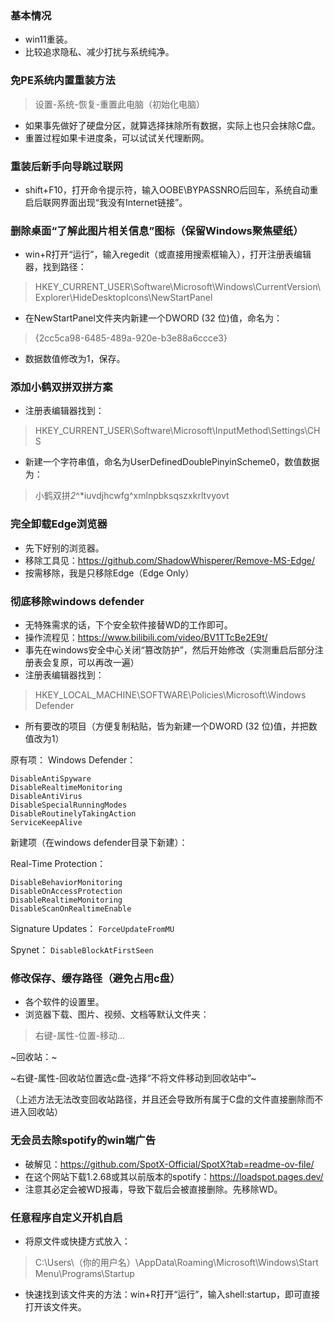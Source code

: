 ### 基本情况

- win11重装。
- 比较追求隐私、减少打扰与系统纯净。

### 免PE系统内置重装方法

> 设置-系统-恢复-重置此电脑（初始化电脑）
 
- 如果事先做好了硬盘分区，就算选择抹除所有数据，实际上也只会抹除C盘。
- 重置过程如果卡进度条，可以试试关代理断网。

### 重装后新手向导跳过联网

- shift+F10，打开命令提示符，输入OOBE\BYPASSNRO后回车，系统自动重启后联网界面出现“我没有Internet链接”。

### 删除桌面“了解此图片相关信息”图标（保留Windows聚焦壁纸）

- win+R打开“运行”，输入regedit（或直接用搜索框输入），打开注册表编辑器，找到路径：

> HKEY_CURRENT_USER\Software\Microsoft\Windows\CurrentVersion\Explorer\HideDesktopIcons\NewStartPanel

- 在NewStartPanel文件夹内新建一个DWORD (32 位)值，命名为：

> {2cc5ca98-6485-489a-920e-b3e88a6ccce3}

- 数据数值修改为1，保存。

### 添加小鹤双拼双拼方案

- 注册表编辑器找到：

> HKEY_CURRENT_USER\Software\Microsoft\InputMethod\Settings\CHS

- 新建一个字符串值，命名为UserDefinedDoublePinyinScheme0，数值数据为：

> 小鹤双拼*2*^*iuvdjhcwfg^xmlnpbksqszxkrltvyovt

### 完全卸载Edge浏览器

- 先下好别的浏览器。
- 移除工具见：https://github.com/ShadowWhisperer/Remove-MS-Edge/
- 按需移除，我是只移除Edge（Edge Only）

### 彻底移除windows defender

- 无特殊需求的话，下个安全软件接替WD的工作即可。
- 操作流程见：https://www.bilibili.com/video/BV1TTcBe2E9t/
- 事先在windows安全中心关闭“篡改防护”，然后开始修改（实测重启后部分注册表会复原，可以再改一遍）
- 注册表编辑器找到：

> HKEY_LOCAL_MACHINE\SOFTWARE\Policies\Microsoft\Windows Defender

- 所有要改的项目（方便复制粘贴，皆为新建一个DWORD (32 位)值，并把数值改为1）

原有项：
Windows Defender：
```
DisableAntiSpyware
DisableRealtimeMonitoring
DisableAntiVirus
DisableSpecialRunningModes
DisableRoutinelyTakingAction
ServiceKeepAlive
```

新建项（在windows defender目录下新建）：

Real-Time Protection：
```
DisableBehaviorMonitoring
DisableOnAccessProtection
DisableRealtimeMonitoring
DisableScanOnRealtimeEnable
```

Signature Updates：
`ForceUpdateFromMU`

Spynet：
`DisableBlockAtFirstSeen`

### 修改保存、缓存路径（避免占用c盘）

- 各个软件的设置里。
- 浏览器下载、图片、视频、文档等默认文件夹：

> 右键-属性-位置-移动…

~回收站：~

~右键-属性-回收站位置选c盘-选择“不将文件移动到回收站中”~

（上述方法无法改变回收站路径，并且还会导致所有属于C盘的文件直接删除而不进入回收站）

### 无会员去除spotify的win端广告

- 破解见：https://github.com/SpotX-Official/SpotX?tab=readme-ov-file/
- 在这个网站下载1.2.68或其以前版本的spotify：https://loadspot.pages.dev/
- 注意其必定会被WD报毒，导致下载后会被直接删除。先移除WD。

### 任意程序自定义开机自启

- 将原文件或快捷方式放入：

> C:\Users\（你的用户名）\AppData\Roaming\Microsoft\Windows\Start Menu\Programs\Startup

- 快速找到该文件夹的方法：win+R打开“运行”，输入shell:startup，即可直接打开该文件夹。